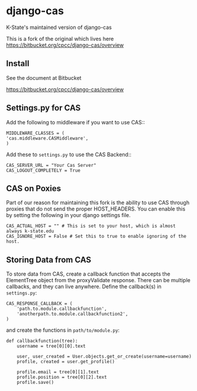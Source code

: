 django-cas
==========

K-State&#39;s maintained version of django-cas

This is a fork of the original which lives here https://bitbucket.org/cpcc/django-cas/overview

Install
-------

See the document at Bitbucket

https://bitbucket.org/cpcc/django-cas/overview

Settings.py for CAS
-------------------

Add the following to middleware if you want to use CAS::
    
    MIDDLEWARE_CLASSES = (
    'cas.middleware.CASMiddleware',
    )
    

Add these to ``settings.py`` to use the CAS Backend::


    CAS_SERVER_URL = "Your Cas Server"
    CAS_LOGOUT_COMPLETELY = True


CAS on Poxies
-------------

Part of our reason for maintaining this fork is the ability to use CAS through proxies that do not 
send the proper HOST_HEADERS.  You can enable this by setting the following in your django settings file.

    CAS_ACTUAL_HOST = "" # This is set to your host, which is almost always k-state.edu
    CAS_IGNORE_HOST = False # Set this to true to enable ignoring of the host.


Storing Data from CAS
-------------

To store data from CAS, create a callback function that accepts the ElementTree object from the
proxyValidate response. There can be multiple callbacks, and they can live anywhere. Define the 
callback(s) in ``settings.py``:

    CAS_RESPONSE_CALLBACK = (
        'path.to.module.callbackfunction',
        'anotherpath.to.module.callbackfunction2',
    )

and create the functions in ``path/to/module.py``:

    def callbackfunction(tree):
        username = tree[0][0].text

        user, user_created = User.objects.get_or_create(username=username)
        profile, created = user.get_profile()

        profile.email = tree[0][1].text
        profile.position = tree[0][2].text
        profile.save()